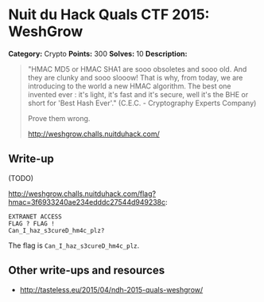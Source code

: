 # Nuit du Hack Quals CTF 2015: WeshGrow

**Category:** Crypto
**Points:** 300
**Solves:** 10
**Description:**

> "HMAC MD5 or HMAC SHA1 are sooo obsoletes and sooo old. And they are clunky and sooo slooow! That is why, from today, we are introducing to the world a new HMAC algorithm. The best one invented ever : it's light, it's fast and it's secure, well it's the BHE or short for 'Best Hash Ever'." (C.E.C. - Cryptography Experts Company)
>
> Prove them wrong.
>
> <http://weshgrow.challs.nuitduhack.com/>

## Write-up

(TODO)

<http://weshgrow.challs.nuitduhack.com/flag?hmac=3f6933240ae234edddc27544d949238c>:

```
EXTRANET ACCESS
FLAG ? FLAG !
Can_I_haz_s3cureD_hm4c_plz?
```

The flag is `Can_I_haz_s3cureD_hm4c_plz`.

## Other write-ups and resources

* <http://tasteless.eu/2015/04/ndh-2015-quals-weshgrow/>
